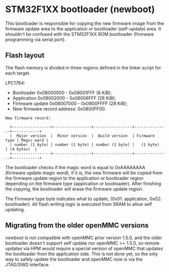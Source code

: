 # STM32F1XX bootloader (newboot)

This bootloader is responsible for copying the new firmware image from the firmware update area to the application or bootloader (self-update) area. It shouldn't be confused with the STM32F1XX ROM bootloader (firmware programming via serial port).

## Flash layout

The flash memory is divided in three regions defined in the linker script for each target.

LPC1764:
* Bootloader      0x08000000 - 0x08001FFF (8 KiB);
* Application     0x08002000 - 0x08006FFF (28 KiB);
* Firmware update 0x08007000 - 0x0800FFFF (28 KiB);
* New firmware record address: 0x0800FF00.

```
New firmware record:

  +-----------------+-----------------+-----------------+---------------+------------+
  |  Major version  |  Minor version  |  Build version  | Firmware type | Magic word |
  | number (1 byte) | number (1 byte) | number (1 byte) |   (1 byte)    | (4 bytes)  |
  +-----------------+-----------------+-----------------+---------------+------------+

```

The bootloader checks if the magic word is equal to 0xAAAAAAAA (firmware update magic word), if it is, the new firmware will be copied from the firmware update region to the application or bootloader region depending on the firmware type (application or bootloader). After finishing the copying, the bootloader will erase the firmware update region.

The Firmware type byte indicates what to update, (0x01: application, 0x02: bootloader). All flash writing logic is executed from SRAM to allow self updating.

## Migrating from the older openMMC versions

newboot is not compatible with openMMC prior version 1.5.0, and the older bootloader doesn't support self update nor openMMC >= 1.5.0, so remote updates via HPM would require a special version of openMMC that updates the bootloader from the application side. This is not done yet, so the only way to safely update the bootloader and openMMC now is via the JTAG/SWD interface.
